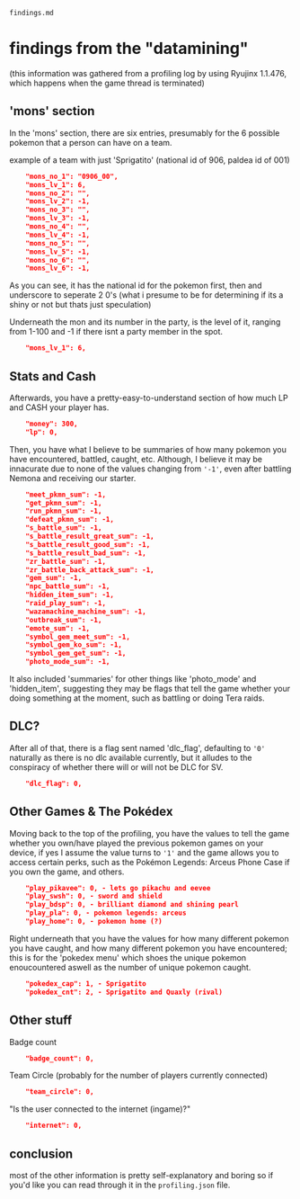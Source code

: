 `findings.md`
# findings from the "datamining"

(this information was gathered from a profiling log by using Ryujinx 1.1.476, which happens when the game thread is terminated)


## 'mons' section

In the 'mons' section, there are six entries, presumably for the 6 possible pokemon that a person can have on a team.

example of a team with just 'Sprigatito' (national id of 906, paldea id of 001)
```json
    "mons_no_1": "0906_00", 
    "mons_lv_1": 6,
    "mons_no_2": "",
    "mons_lv_2": -1,
    "mons_no_3": "",
    "mons_lv_3": -1,
    "mons_no_4": "",
    "mons_lv_4": -1,
    "mons_no_5": "",
    "mons_lv_5": -1,
    "mons_no_6": "",
    "mons_lv_6": -1,
```

As you can see, it has the national id for the pokemon first, then and underscore to seperate 2 0's (what i presume to be for determining if its a shiny or not but thats just speculation)

Underneath the mon and its number in the party, is the level of it, ranging from 1-100 and -1 if there isnt a party member in the spot.

```json
    "mons_lv_1": 6,
```

## Stats and Cash

Afterwards, you have a pretty-easy-to-understand section of how much LP and CASH your player has.
```json
    "money": 300,
    "lp": 0,
```

Then, you have what I believe to be summaries of how many pokemon you have encountered, battled, caught, etc. Although, I believe it may be innacurate due to none of the values changing from `'-1'`, even after battling Nemona and receiving our starter.

```json
    "meet_pkmn_sum": -1,
    "get_pkmn_sum": -1,
    "run_pkmn_sum": -1,
    "defeat_pkmn_sum": -1,
    "s_battle_sum": -1,
    "s_battle_result_great_sum": -1,
    "s_battle_result_good_sum": -1,
    "s_battle_result_bad_sum": -1,
    "zr_battle_sum": -1,
    "zr_battle_back_attack_sum": -1,
    "gem_sum": -1,
    "npc_battle_sum": -1,
    "hidden_item_sum": -1,
    "raid_play_sum": -1,
    "wazamachine_machine_sum": -1,
    "outbreak_sum": -1,
    "emote_sum": -1,
    "symbol_gem_meet_sum": -1,
    "symbol_gem_ko_sum": -1,
    "symbol_gem_get_sum": -1,
    "photo_mode_sum": -1,
```
It also included 'summaries' for other things like 'photo_mode' and 'hidden_item', suggesting they may be flags that tell the game whether your doing something at the moment, such as battling or doing Tera raids.

## DLC?

After all of that, there is a flag sent named 'dlc_flag', defaulting to `'0'` naturally as there is no dlc available currently, but it alludes to the conspiracy of whether there will or will not be DLC for SV.

```json
    "dlc_flag": 0,
```

## Other Games & The Pokédex

Moving back to the top of the profiling, you have the values to tell the game whether you own/have played the previous pokemon games on your device, if yes I assume the value turns to `'1'` and the game allows you to access certain perks, such as the Pokémon Legends: Arceus Phone Case if you own the game, and others.

```json
    "play_pikavee": 0, - lets go pikachu and eevee
    "play_swsh": 0, - sword and shield
    "play_bdsp": 0, - brilliant diamond and shining pearl
    "play_pla": 0, - pokemon legends: arceus
    "play_home": 0, - pokemon home (?)
```

Right underneath that you have the values for how many different pokemon you have caught, and how many different pokemon you have encountered; this is for the 'pokedex menu' which shoes the unique pokemon enoucountered aswell as the number of unique pokemon caught.
```json
    "pokedex_cap": 1, - Sprigatito
    "pokedex_cnt": 2, - Sprigatito and Quaxly (rival)
```

## Other stuff

Badge count
```json
    "badge_count": 0,
```

Team Circle (probably for the number of players currently connected)
```json
    "team_circle": 0,
```

"Is the user connected to the internet (ingame)?"
```json
    "internet": 0,
```

## conclusion
most of the other information is pretty self-explanatory and boring so if you'd like you can read through it in the `profiling.json` file.
